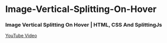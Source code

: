 # Image-Vertical-Splitting-On-Hover

### Image Vertical Splitting On Hover | HTML, CSS And SplittingJs
[YouTube Video](https://youtu.be/zM73myWJNMM)
